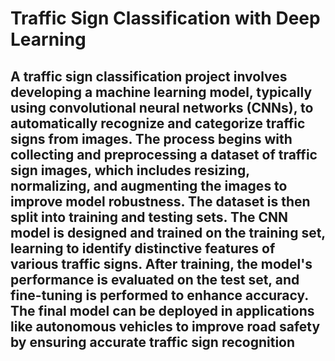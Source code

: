 # Traffic Sign Classification with Deep Learning

## A traffic sign classification project involves developing a machine learning model, typically using convolutional neural networks (CNNs), to automatically recognize and categorize traffic signs from images. The process begins with collecting and preprocessing a dataset of traffic sign images, which includes resizing, normalizing, and augmenting the images to improve model robustness. The dataset is then split into training and testing sets. The CNN model is designed and trained on the training set, learning to identify distinctive features of various traffic signs. After training, the model's performance is evaluated on the test set, and fine-tuning is performed to enhance accuracy. The final model can be deployed in applications like autonomous vehicles to improve road safety by ensuring accurate traffic sign recognition
